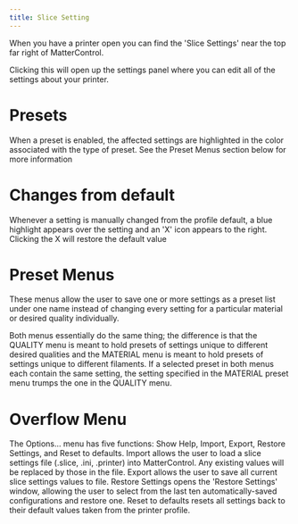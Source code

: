 ```yaml
---
title: Slice Setting
---
```


When you have a printer open you can find the 'Slice Settings' near the top far right of MatterControl. 

Clicking this will open up the settings panel where you can edit all of the settings about your printer.

# Presets
When a preset is enabled, the affected settings are highlighted in the color associated with the type of preset. See the Preset Menus section below for more information

# Changes from default

Whenever a setting is manually changed from the profile default, a blue highlight appears over the setting and an 'X' icon appears to the right. Clicking the X will restore the default value

# Preset Menus

These menus allow the user to save one or more settings as a preset list under one name instead of changing every setting for a particular material or desired quality individually.

Both menus essentially do the same thing; the difference is that the QUALITY menu is meant to hold presets of settings unique to different desired qualities and the MATERIAL menu is meant to hold presets of settings unique to different filaments. If a selected preset in both menus each contain the same setting, the setting specified in the MATERIAL preset menu trumps the one in the QUALITY menu.

# Overflow Menu

The Options... menu has five functions: Show Help, Import, Export, Restore Settings, and Reset to defaults.
Import allows the user to load a slice settings file (.slice, .ini, .printer) into MatterControl. Any existing values will be replaced by those in the file.
Export allows the user to save all current slice settings values to file.
Restore Settings opens the 'Restore Settings' window, allowing the user to select from the last ten automatically-saved configurations and restore one.
Reset to defaults resets all settings back to their default values taken from the printer profile.